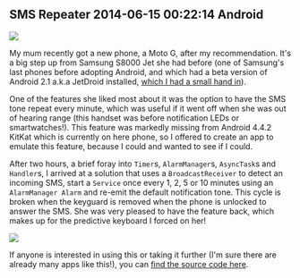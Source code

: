 SMS Repeater
2014-06-15 00:22:14
Android
---

![](http://ninedof.files.wordpress.com/2014/06/smsrepeater.png)

My mum recently got a new phone, a Moto G, after my recommendation. It's a big step up from Samsung S8000 Jet she had before (one of Samsung's last phones before adopting Android, and which had a beta version of Android 2.1 a.k.a JetDroid installed, <a title="JetDroid Guide" href="http://www.jetdroid.org/forum/viewtopic.php?f=11&t=18">which I had a small hand in</a>).

One of the features she liked most about it was the option to have the SMS tone repeat every minute, which was useful if it went off when she was out of hearing range (this handset was before notification LEDs or smartwatches!). This feature was markedly missing from Android 4.4.2 KitKat which is currently on here phone, so I offered to create an app to emulate this feature, because I could and wanted to see if I could.

After two hours, a brief foray into <code>Timer</code>s, <code>AlarmManager</code>s, <code>AsyncTask</code>s and <code>Handler</code>s, I arrived at a solution that uses a <code>BroadcastReceiver</code> to detect an incoming SMS, start a <code>Service</code> once every 1, 2, 5 or 10 minutes using an <code>AlarmManager Alarm</code> and re-emit the default notification tone. This cycle is broken when the keyguard is removed when the phone is unlocked to answer the SMS. She was very pleased to have the feature back, which makes up for the predictive keyboard I forced on her!

![](http://ninedof.files.wordpress.com/2014/06/repeater-screeny.png?w=545)

If anyone is interested in using this or taking it further (I'm sure there are already many apps like this!), you can <a title="Source Code" href="https://github.com/C-D-Lewis/sms-repeater">find the source code here</a>.

